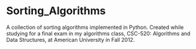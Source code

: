Sorting_Algorithms
==================

A collection of sorting algorithms implemented in Python.  Created while studying for a final exam in my algorithms class, CSC-520: Algorithms and Data Structures, at American University in Fall 2012.
